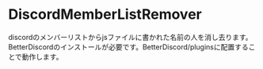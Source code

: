 # DiscordMemberListRemover
discordのメンバーリストからjsファイルに書かれた名前の人を消し去ります。
BetterDiscordのインストールが必要です。BetterDiscord/pluginsに配置することで動作します。
